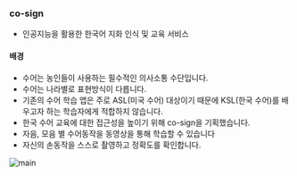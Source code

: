 ### co-sign
  - 인공지능을 활용한 한국어 지화 인식 및 교육 서비스
#### 배경
  - 수어는 농인들이 사용하는 필수적인 의사소통 수단입니다.
  - 수어는 나라별로 표현방식이 다릅니다.
  - 기존의 수어 학습 앱은 주로 ASL(미국 수어) 대상이기 때문에 KSL(한국 수어)를 배우고자 하는 학습자에게 적합하지 않습니다.
  - 한국 수어 교육에 대한 접근성을 높이기 위해 co-sign을 기획했습니다.
  - 자음, 모음 별 수어동작을 동영상을 통해 학습할 수 있습니다
  - 자신의 손동작을 스스로 촬영하고 정확도를 확인합니다.

<img src="https://github.com/dahyeon777/co-sign/assets/168621121/1093dceb-d63f-4b67-87cd-0e0e05c2dc72" alt="main">


